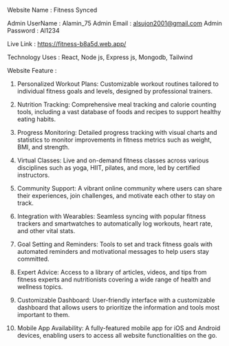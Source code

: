 Website Name : Fitness Synced

Admin UserName : Alamin_75
Admin Email : alsujon2001@gmail.com
Admin Password : Al1234

Live Link : https://fitness-b8a5d.web.app/

Technology Uses : React, Node js, Express js, Mongodb, Tailwind

Website Feature : 

1. Personalized Workout Plans: Customizable workout routines tailored to individual fitness goals and levels, designed by professional trainers.

2. Nutrition Tracking: Comprehensive meal tracking and calorie counting tools, including a vast database of foods and recipes to support healthy eating habits.

3. Progress Monitoring: Detailed progress tracking with visual charts and statistics to monitor improvements in fitness metrics such as weight, BMI, and strength.

4. Virtual Classes: Live and on-demand fitness classes across various disciplines such as yoga, HIIT, pilates, and more, led by certified instructors.

5. Community Support: A vibrant online community where users can share their experiences, join challenges, and motivate each other to stay on track.

6. Integration with Wearables: Seamless syncing with popular fitness trackers and smartwatches to automatically log workouts, heart rate, and other vital stats.

7. Goal Setting and Reminders: Tools to set and track fitness goals with automated reminders and motivational messages to help users stay committed.

8. Expert Advice: Access to a library of articles, videos, and tips from fitness experts and nutritionists covering a wide range of health and wellness topics.

9. Customizable Dashboard: User-friendly interface with a customizable dashboard that allows users to prioritize the information and tools most important to them.

10. Mobile App Availability: A fully-featured mobile app for iOS and Android devices, enabling users to access all website functionalities on the go.

